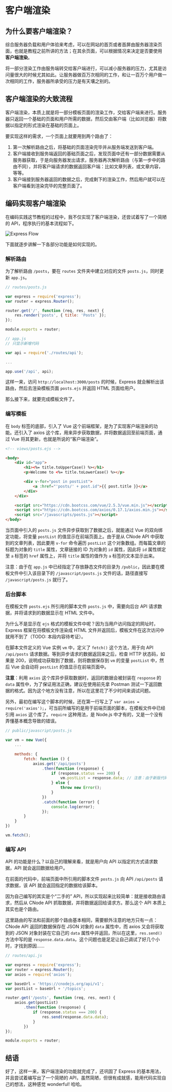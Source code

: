 # 客户端渲染

## 为什么要客户端渲染？

综合服务器负载和用户体验来考虑，可以在网站的首页或者首屏由服务器渲染页面，也就是教程之前所讲的方法；在其余页面，可以根据情况来决定是否要使用 **客户端渲染**。

将一部分渲染工作由服务端转交给客户端进行，可以减小服务器的压力，尤其是访问量很大的时候尤其如此。让服务器做百万次相同的工作，和让一百万个用户做一次相同的工作，服务器所承受的压力是有天壤之别的。

## 客户端渲染的大致流程

客户端渲染，本质上就是将一部分模板页面的渲染工作，交给客户端来进行。服务器只返回一个基础的页面和用户所需的数据，然后交由客户端（比如浏览器）将数据以指定的形式渲染在基础的页面上。

要实现这样的需求，一个页面上就要用到两个路由了：

1. 第一次解析路由之后，将基础的页面渲染完毕并从服务端发送到客户端。
2. 客户端接收到服务端返回的基础页面之后，发现页面中还有一部分数据需要从服务器获取，于是向服务器发出请求，服务器再次解析路由（与第一步中的路由不同），并将客户端请求的数据返回客户端：比如文章列表，或文章内容，等等。
3. 客户端接到服务器返回的数据之后，完成剩下的渲染工作，然后用户就可以在客户端看到渲染完毕的完整页面了。

## 编码实现客户端渲染

在编码实践这节教程的过程中，我不仅实现了客户端渲染，还尝试着写了一个简陋的 API，程序执行的基本流程如下。

![Express Flow](https://raw.githubusercontent.com/Dream4ever/Pics/master/express-flow.png)

下面就逐步讲解一下各部分功能是如何实现的。

### 解析路由

为了解析路由 `/posts`，要在 `routes` 文件夹中建立对应的文件 `posts.js`，同时更新 `app.js`。

```javascript
// routes/posts.js

var express = require('express');
var router = express.Router();

router.get('/', function (req, res, next) {
    res.render('posts', { title: 'Posts' });
});

module.exports = router;
```

```javascript
// app.js
// 只显示新增代码

var api = require('./routes/api');

...

app.use('/api', api);
```

这样一来，访问 `http://localhost:3000/posts` 的时候，Express 就会解析出该路由，然后去渲染模板页面 `posts.ejs` 并返回 HTML 页面给用户。

那么接下来，就要完成模板文件了。

### 编写模板

在 `body` 标签的底部，引入了 Vue 这个前端框架，是为了实现客户端渲染的功能。还引入了 axios 这个库，用来异步获取数据，并将数据返回至前端页面，通过 Vue 将其更新，也就是所说的“客户端渲染”。

```html
<!-- views/posts.ejs -->

<body>
    <div id="app">
        <h1><%= title.toUpperCase() %></h1>
        <p>Welcome to <%= title.toLowerCase() %></p>

        <div v-for="post in postList">
            <a :href="'posts/' + post.id">{{ post.title }}</a>
        </div>
    </div>

    <script src="https://cdn.bootcss.com/vue/2.5.3/vue.min.js"></script>
    <script src="https://cdn.bootcss.com/axios/0.17.1/axios.min.js"></script>
    <script src="/javascripts/posts.js"></script>
</body>
```

当页面中引入的 `posts.js` 文件异步获取到了数据之后，就能通过 Vue 的双向绑定功能，将变量 `postList` 的值显示在前端页面上。由于是从 CNode API 中获取到的文章列表，因此要用 `v-for` 命令遍历 `postList` 这个对象数组。而每篇文章的标题为对象的 `title` 属性，文章链接的 ID 为对象的 `id` 属性，因此将 `id` 属性绑定至 `a` 标签的 `href` 属性上，并将 `title` 属性的值作为 `a` 标签的文本显示出来。

注意：由于在 `app.js` 中已经指定了存放静态文件的目录为 `/public`，因此要在模板文件中引入该目录下的 `/javascript/posts.js` 文件的话，路径直接写 `/javascript/posts.js` 就行了。

### 后台脚本

在模板文件 `posts.ejs` 所引用的脚本文件 `posts.js` 中，需要向后台 API 请求数据，并将请求到的数据显示在 HTML 文件中。

为什么不是显示在 `ejs` 格式的模板文件中呢？因为当用户访问指定的网址时，Express 框架在将模板文件渲染成 HTML 文件并返回后，模板文件在这次访问中就用不到了（TODO: 本段内容待考证）。

在脚本文件定义的 Vue 实例 `vm` 中，定义了 `fetch()` 这个方法，用于向 API `/api/posts` 请求数据。等到异步请求的数据返回来之后，检查 HTTP 状态码，如果是 200，说明成功获取到了数据，则将数据保存到 `vm` 的变量 `postList` 中，然后 Vue 会自动将 `postList` 的值显示在前端页面中。

**注意**：利用 `axios` 这个库异步获取数据时，返回的数据会被封装在 `response` 的 `data` 属性中，为了保证用法正确，建议在使用前先拿 Postman 测试一下返回数据的格式。因为这个地方没有注意，所以在这里花了不少时间来调试问题。

另外，最初在编写这个脚本的时候，还在第一行写上了 `var axios = require('axios');`，可当前所编写的是用于前端页面的脚本，在模板文件中已经引用 `axios` 这个库了。`require` 这种用法，是 Node.js 中才有的，又是一个没有弄懂基本概念导致的错误。

```javascript
// public/javascript/posts.js

var vm = new Vue({
    ...

    methods: {
        fetch: function () {
            axios.get('/api/posts')
                .then(function (response) {
                    if (response.status === 200) {
                        vm.postList = response.data; // 注意：由于新版代码改用API从CNode获取数据，所以在API部分已经对数据进行了处理，因此这里直接使用response.data即可！
                    } else {
                        throw new Error();
                    }
                })
                .catch(function (error) {
                    console.log(error);
                });
        }
    }
})

vm.fetch();
```

### 编写 API

API 的功能是什么？以自己的理解来看，就是用户向 API 以指定的方式请求数据，API 就会返回数据给用户。

在前面的代码中，前端页面中所引用的脚本文件 `posts.js` 向 API `/api/posts` 请求数据，该 API 就会返回指定的数据给该脚本。

因为自己编写的其实是个“二手的” API，所以实现起来比较简单：就是接收路由请求，然后从 CNode API 抓取数据，并将数据返回给请求方。那么这个 API 本质上其实也是个路由。

这里路由的写法和前面的那个路由基本相同，需要额外注意的地方只有一点：CNode API 返回的数据保存在 JSON 对象的 `data` 属性中，而 axios 又会将获取到的 JSON 对象封装在它自己的 `data` 属性中并返回，所以在这里，`res.send()` 方法中写的是 `response.data.data`，这个问题也是足足让自己调试了好几个小时，才找到原因……

```javascript
// routes/api.js

var express = require('express');
var router = express.Router();
var axios = require('axios');

var baseUrl = 'https://cnodejs.org/api/v1';
var postList = baseUrl + '/topics';

router.get('/posts', function (req, res, next) {
    axios.get(postList)
        .then(function (response) {
            if (response.status === 200) {
                res.send(response.data.data);
            }
        })
});

module.exports = router;
```

## 结语

好了，这样一来，客户端渲染的功能就完成了，还巩固了 Express 的基本用法，并且尝试着编写出了一个简陋的 API，虽然简陋，但很有成就感，能用代码实现自己的想法，这种感觉 wonderful! 哈哈。
